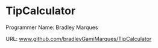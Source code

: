 # TipCalculator


Programmer Name: Bradley Marques


URL: www.github.com/bradleyGamiMarques/TipCalculator
